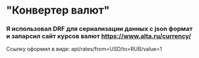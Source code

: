 # "Конвертер валют" 

### Я использовал DRF для сериализации данных с json формат и запарсил сайт курсов валют https://www.alta.ru/currency/

Ссылку оформил в виде:
api/rates/from=USD/to=RUB/value=1

